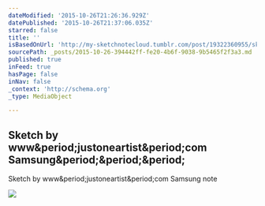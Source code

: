```yaml
---
dateModified: '2015-10-26T21:26:36.929Z'
datePublished: '2015-10-26T21:37:06.035Z'
starred: false
title: ''
isBasedOnUrl: 'http://my-sketchnotecloud.tumblr.com/post/19322360955/sketch-by-wwwjustoneartistcom-samsung-note'
sourcePath: _posts/2015-10-26-394442ff-fe20-4b6f-9038-9b5465f2f3a3.md
published: true
inFeed: true
hasPage: false
inNav: false
_context: 'http://schema.org'
_type: MediaObject

---
```

<article style=""><h1>Sketch by www&amp;period;justoneartist&amp;period;com Samsung&amp;period;&amp;period;&amp;period;</h1><p>Sketch by www&amp;period;justoneartist&amp;period;com Samsung note</p><img src="http://41.media.tumblr.com/tumblr_m0wksli2on1rpz8n2o1_1280.jpg" /></article>
